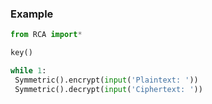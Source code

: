 ### Example
```python
from RCA import*

key()

while 1:
 Symmetric().encrypt(input('Plaintext: '))
 Symmetric().decrypt(input('Ciphertext: '))
```
